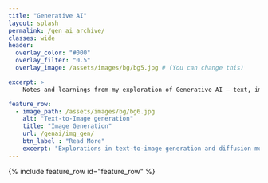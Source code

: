 ```yaml
---
title: "Generative AI"
layout: splash
permalink: /gen_ai_archive/
classes: wide
header:
  overlay_color: "#000"
  overlay_filter: "0.5"
  overlay_image: /assets/images/bg/bg5.jpg # (You can change this)

excerpt: >
    Notes and learnings from my exploration of Generative AI — text, images, and everything in between.

feature_row:
  - image_path: /assets/images/bg/bg6.jpg
    alt: "Text-to-Image generation"
    title: "Image Generation"
    url: /genai/img_gen/
    btn_label : "Read More"
    excerpt: "Explorations in text-to-image generation and diffusion models."
---
```


{% include feature_row id="feature_row" %}